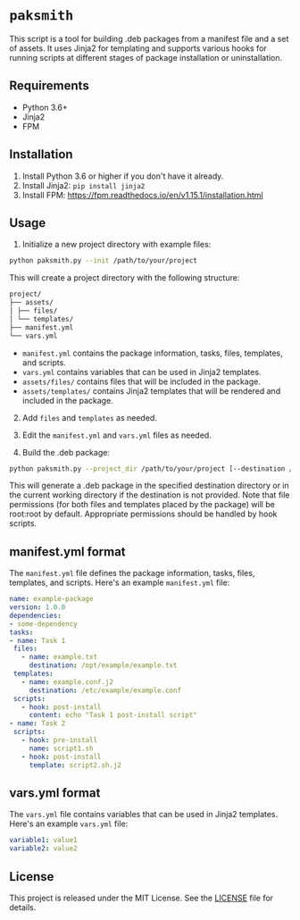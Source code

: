# `paksmith`

This script is a tool for building .deb packages from a manifest file and a set of assets. It uses Jinja2 for templating and supports various hooks for running scripts at different stages of package installation or uninstallation.

## Requirements

* Python 3.6+
* Jinja2
* FPM

## Installation

1. Install Python 3.6 or higher if you don't have it already.
2. Install Jinja2: `pip install jinja2`
3. Install FPM: https://fpm.readthedocs.io/en/v1.15.1/installation.html

## Usage

1. Initialize a new project directory with example files:

```bash
python paksmith.py --init /path/to/your/project
```

This will create a project directory with the following structure:
```bash
project/
├── assets/
│ ├── files/
│ └── templates/
├── manifest.yml
└── vars.yml
```
- `manifest.yml` contains the package information, tasks, files, templates, and scripts.
- `vars.yml` contains variables that can be used in Jinja2 templates.
- `assets/files/` contains files that will be included in the package.
- `assets/templates/` contains Jinja2 templates that will be rendered and included in the package.

2. Add `files` and `templates` as needed.

3. Edit the `manifest.yml` and `vars.yml` files as needed.

4. Build the .deb package:
```bash
python paksmith.py --project_dir /path/to/your/project [--destination /path/to/output] [--verbose]
```

This will generate a .deb package in the specified destination directory or in the current working directory if the destination is not provided. Note that file permissions (for both files and templates placed by the package) will be root:root by default. Appropriate permissions should be handled by hook scripts.

## manifest.yml format

The `manifest.yml` file defines the package information, tasks, files, templates, and scripts. Here's an example `manifest.yml` file:

```yaml
name: example-package
version: 1.0.0
dependencies:
- some-dependency
tasks:
- name: Task 1
 files:
   - name: example.txt
     destination: /opt/example/example.txt
 templates:
   - name: example.conf.j2
     destination: /etc/example/example.conf
 scripts:
   - hook: post-install
     content: echo "Task 1 post-install script"
- name: Task 2
 scripts:
   - hook: pre-install
     name: script1.sh
   - hook: post-install
     template: script2.sh.j2
```

## vars.yml format

The `vars.yml` file contains variables that can be used in Jinja2 templates. Here's an example `vars.yml` file:

```yaml
variable1: value1
variable2: value2
```

## License

This project is released under the MIT License. See the [LICENSE](LICENSE) file for details.
